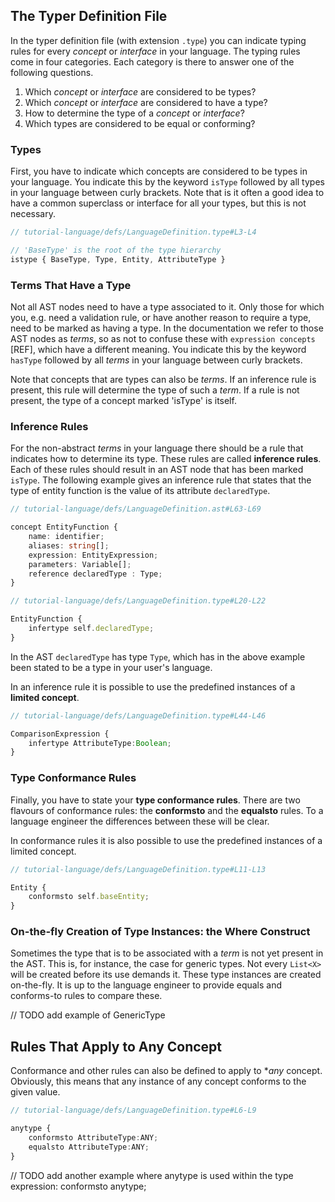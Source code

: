 <script>
    import Note from "../../../../lib/notes/Note.svelte";
</script>

## The Typer Definition File
In the typer definition file (with extension `.type`) you can indicate typing rules for every 
*concept* or *interface* in your language. The typing rules come in four categories. Each category
is there to answer one of the following questions.

1. Which *concept* or *interface* are considered to be types?
2. Which *concept* or *interface* are considered to have a type?
3. How to determine the type of a *concept* or *interface*?
4. Which types are considered to be equal or conforming?

### Types
First, you have to indicate which concepts are considered to be types in your language.
You indicate this by the keyword `isType` followed by all types in your language between curly
brackets. Note that is it often a good idea to have a common superclass or interface for all your types, 
but this is not necessary.

```ts
// tutorial-language/defs/LanguageDefinition.type#L3-L4

// 'BaseType' is the root of the type hierarchy
istype { BaseType, Type, Entity, AttributeType }
```

### Terms That Have a Type
Not all AST nodes need to have a type associated to it. Only those for which you, e.g.
need a validation rule, or have another reason to require a type, need to be marked as
having a type. In the documentation we refer to those AST nodes as *terms*, so as not to confuse these with
`expression concepts` [REF], which have a different meaning. 
You indicate this by the keyword `hasType` followed by all *terms* in your language between curly
brackets.

Note that concepts that are types can also be *terms*. If an inference rule is present, this rule will determine
the type of such a *term*. If a rule is not present, the type of a concept marked 'isType' is itself.

### Inference Rules

For the non-abstract *terms* in your language there should be a rule that indicates how to determine its type.
These rules are called **inference rules**. Each of these rules should result in an AST node that has been marked
`isType`.
The following example gives an inference rule that states that the type of entity function is the 
value of its attribute `declaredType`. 

```ts
// tutorial-language/defs/LanguageDefinition.ast#L63-L69

concept EntityFunction {
    name: identifier;
    aliases: string[];
    expression: EntityExpression;
    parameters: Variable[];
    reference declaredType : Type;
}
```

```ts
// tutorial-language/defs/LanguageDefinition.type#L20-L22

EntityFunction {
    infertype self.declaredType;
}
```

<Note>
<svelte:fragment slot="content">In the AST <code>declaredType</code> has type <code>Type</code>, which 
has in the above example been stated to be a type in your user's language.
</svelte:fragment>
</Note>

In an inference rule it is possible to use the predefined instances of a **limited concept**.

```ts
// tutorial-language/defs/LanguageDefinition.type#L44-L46

ComparisonExpression {
    infertype AttributeType:Boolean;
}
```

### Type Conformance Rules
Finally, you have to state your **type conformance rules**. There are two flavours of conformance rules:
the **conformsto** and the **equalsto** rules. To a language engineer the differences between these will be clear.

In conformance rules it is also possible to use the predefined instances of a limited concept.

```ts
// tutorial-language/defs/LanguageDefinition.type#L11-L13

Entity {
    conformsto self.baseEntity;
}
```

### On-the-fly Creation of Type Instances: the Where Construct

Sometimes the type that is to be associated with a *term* is not yet present in the AST. This is, for instance, the
case for generic types. Not every `List<X>` will be created before its use demands it. These type instances are created 
on-the-fly. It is up to the language engineer to provide equals and conforms-to rules to compare these.

// TODO add example of GenericType

## Rules That Apply to Any Concept
Conformance and other rules can also be defined to apply to **any* concept. Obviously, this means that 
any instance of any concept conforms to the given value.

```ts
// tutorial-language/defs/LanguageDefinition.type#L6-L9

anytype {
    conformsto AttributeType:ANY;
    equalsto AttributeType:ANY;
}
```

 // TODO add another example where anytype is used within the type expression: conformsto anytype;

